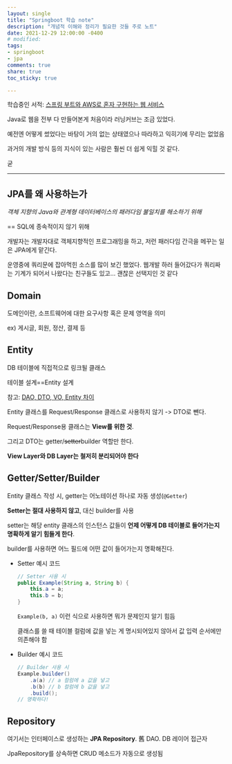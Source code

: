 ```yaml
---
layout: single
title: "Springboot 학습 note"
description: "개념적 이해와 정리가 필요한 것들 주로 노트"
date: 2021-12-29 12:00:00 -0400
# modified: 
tags: 
- springboot
- jpa
comments: true
share: true
toc_sticky: true

---
```




학습중인 서적: [스프링 부트와 AWS로 혼자 구현하는 웹 서비스](http://www.kyobobook.co.kr/product/detailViewKor.laf?ejkGb=KOR&mallGb=KOR&barcode=9788965402602)

Java로 웹을 전부 다 만들어본게 처음이라 러닝커브는 조금 있었다.

예전엔 어떻게 썼었다는 바탕이 거의 없는 상태였으나 따라하고 익히기에 무리는 없었음

과거의 개발 방식 등의 지식이 있는 사람은 훨씬 더 쉽게 익힐 것 같다.

굳

-------------

## JPA를 왜 사용하는가

*객체 지향의 Java와 관계형 데이터베이스의 패러다임 불일치를 해소하기 위해*

== SQL에 종속적이지 않기 위해

개발자는 개발자대로 객체지향적인 프로그래밍을 하고, 저런 패러다임 간극을 메꾸는 일은 JPA에게 맡긴다.

운영중에 쿼리문에 잡아먹힌 소스를 많이 보긴 했었다. 웹개발 하러 들어갔다가 쿼리짜는 기계가 되어서 나왔다는 친구들도 있고... 괜찮은 선택지인 것 같다



## Domain

도메인이란, 소프트웨어에 대한 요구사항 혹은 문제 영역을 의미

ex) 게시글, 회원, 정산, 결제 등



## Entity

DB 테이블에 직접적으로 링크될 클래스

테이블 설계==Entity 설계

참고: [DAO, DTO, VO, Entity 차이](https://velog.io/@ha0kim/DAO-DTO-VO-%EC%B0%A8%EC%9D%B4)

Entity 클래스를 Request/Response 클래스로 사용하지 않기 -> DTO로 뺀다.

Request/Response용 클래스는 **View를 위한 것**.

그리고 DTO는 getter/~~setter~~builder 역할만 한다.

**View Layer와 DB Layer는 철저히 분리되어야 한다**



## Getter/Setter/Builder

Entity 클래스 작성 시, getter는 어노테이션 하나로 자동 생성(`@Getter`)

**Setter는 절대 사용하지 않고**, 대신 builder를 사용

setter는 해당 entity 클래스의 인스턴스 값들이 **언제 어떻게 DB 테이블로 들어가는지 명확하게 알기 힘들게 한다**.

builder를 사용하면 어느 필드에 어떤 값이 들어가는지 명확해진다.

- Setter 예시 코드

  ```java
  // Setter 사용 시
  public Example(String a, String b) {
      this.a = a;
      this.b = b;
  }
  ```

  `Example(b, a)` 이런 식으로 사용하면 뭐가 문제인지 알기 힘듬

  클래스를 쓸 때 테이블 컬럼에 값을 넣는 게 명시되어있지 않아서 값 입력 순서에만 의존해야 함

- Builder 예시 코드

  ```java
  // Builder 사용 시
  Example.builder()
      .a(a)	// a 컬럼에 a 값을 넣고
      .b(b)	// b 컬럼에 b 값을 넣고
      .build();
  // 명확하다!
  ```



## Repository

여기서는 인터페이스로 생성하는 **JPA Repository**. 舊 DAO. DB 레이어 접근자

JpaRepository를 상속하면 CRUD 메소드가 자동으로 생성됨



